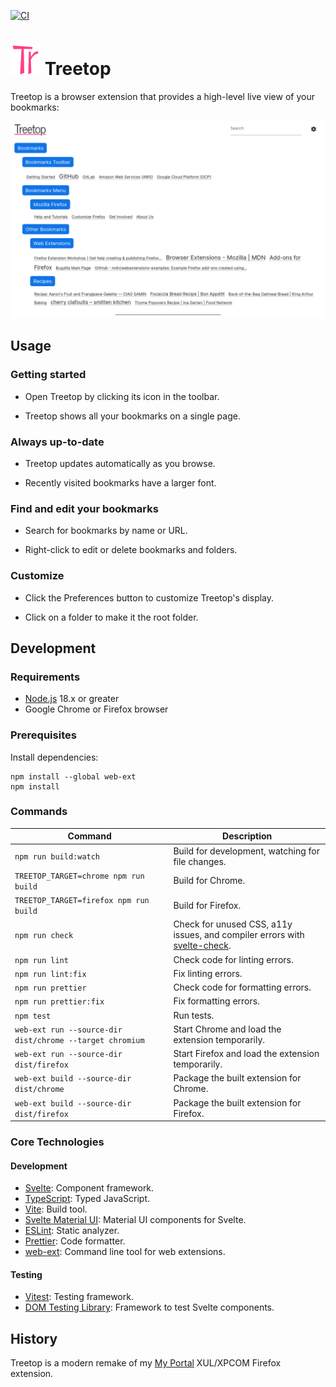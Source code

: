 [![CI](https://github.com/msmolens/treetop/workflows/CI/badge.svg)](https://github.com/msmolens/treetop/actions?query=workflow%3ACI)

# ![Treetop logo](src/icons/generated/icons/icon48.png) Treetop

Treetop is a browser extension that provides a high-level live view of your bookmarks:

![Screenshot of Treetop](images/screenshots/treetop.png)

## Usage

### Getting started

- Open Treetop by clicking its icon in the toolbar.

- Treetop shows all your bookmarks on a single page.

### Always up-to-date

- Treetop updates automatically as you browse.

- Recently visited bookmarks have a larger font.

### Find and edit your bookmarks

- Search for bookmarks by name or URL.

- Right-click to edit or delete bookmarks and folders.

### Customize

- Click the Preferences button to customize Treetop's display.

- Click on a folder to make it the root folder.

## Development

### Requirements

- [Node.js](https://nodejs.org/) 18.x or greater
- Google Chrome or Firefox browser

### Prerequisites

Install dependencies:

```
npm install --global web-ext
npm install
```

### Commands

| Command                                                  | Description                                                                                                                                               |
| -------------------------------------------------------- | --------------------------------------------------------------------------------------------------------------------------------------------------------- |
| `npm run build:watch`                                    | Build for development, watching for file changes.                                                                                                         |
| `TREETOP_TARGET=chrome npm run build`                    | Build for Chrome.                                                                                                                                         |
| `TREETOP_TARGET=firefox npm run build`                   | Build for Firefox.                                                                                                                                        |
| `npm run check`                                          | Check for unused CSS, a11y issues, and compiler errors with [svelte-check](https://github.com/sveltejs/language-tools/tree/master/packages/svelte-check). |
| `npm run lint`                                           | Check code for linting errors.                                                                                                                            |
| `npm run lint:fix`                                       | Fix linting errors.                                                                                                                                       |
| `npm run prettier`                                       | Check code for formatting errors.                                                                                                                         |
| `npm run prettier:fix`                                   | Fix formatting errors.                                                                                                                                    |
| `npm test`                                               | Run tests.                                                                                                                                                |
| `web-ext run --source-dir dist/chrome --target chromium` | Start Chrome and load the extension temporarily.                                                                                                          |
| `web-ext run --source-dir dist/firefox`                  | Start Firefox and load the extension temporarily.                                                                                                         |
| `web-ext build --source-dir dist/chrome`                 | Package the built extension for Chrome.                                                                                                                   |
| `web-ext build --source-dir dist/firefox`                | Package the built extension for Firefox.                                                                                                                  |

### Core Technologies

#### Development

- [Svelte](https://svelte.dev/): Component framework.
- [TypeScript](https://www.typescriptlang.org/): Typed JavaScript.
- [Vite](https://vitejs.dev/): Build tool.
- [Svelte Material UI](https://sveltematerialui.com/): Material UI components for Svelte.
- [ESLint](https://eslint.org/): Static analyzer.
- [Prettier](https://prettier.io/): Code formatter.
- [web-ext](https://github.com/mozilla/web-ext): Command line tool for web extensions.

#### Testing

- [Vitest](https://vitest.dev/): Testing framework.
- [DOM Testing Library](https://testing-library.com/): Framework to test Svelte components.

## History

Treetop is a modern remake of my [My Portal](https://github.com/msmolens/myportal)
XUL/XPCOM Firefox extension.
